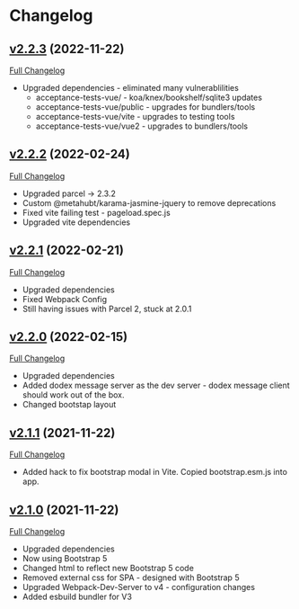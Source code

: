 # Changelog

## [v2.2.3](https://github.com/DaveO-Home/embedded-acceptance-tests-vue/tree/v2.2.3) (2022-11-22)

[Full Changelog](https://github.com/DaveO-Home/embedded-acceptance-tests-vue/compare/2.2.2...v2.2.3)

* Upgraded dependencies - eliminated many vulnerablilities
    * acceptance-tests-vue/ - koa/knex/bookshelf/sqlite3 updates
    * acceptance-tests-vue/public - upgrades for bundlers/tools
    * acceptance-tests-vue/vite - upgrades to testing tools
    * acceptance-tests-vue/vue2 - upgrades to bundlers/tools

## [v2.2.2](https://github.com/DaveO-Home/embedded-acceptance-tests-vue/tree/v2.2.2) (2022-02-24)

[Full Changelog](https://github.com/DaveO-Home/embedded-acceptance-tests-vue/compare/2.2,1...v2.2.2)

* Upgraded parcel -> 2.3.2
* Custom @metahubt/karama-jasmine-jquery to remove deprecations
* Fixed vite failing test - pageload.spec.js
* Upgraded vite dependencies

## [v2.2.1](https://github.com/DaveO-Home/embedded-acceptance-tests-vue/tree/v2.2.1) (2022-02-21)

[Full Changelog](https://github.com/DaveO-Home/embedded-acceptance-tests-vue/compare/2.2,0...v2.2.1)

* Upgraded dependencies
* Fixed Webpack Config
* Still having issues with Parcel 2, stuck at 2.0.1

## [v2.2.0](https://github.com/DaveO-Home/embedded-acceptance-tests-vue/tree/v2.2.0) (2022-02-15)

[Full Changelog](https://github.com/DaveO-Home/embedded-acceptance-tests-vue/compare/master...v2.2.0)

* Upgraded dependencies
* Added dodex message server as the dev server - dodex message client should work out of the box.
* Changed bootstap layout

## [v2.1.1](https://github.com/DaveO-Home/embedded-acceptance-tests-vue/tree/v2.1.1) (2021-11-22)

[Full Changelog](https://github.com/DaveO-Home/embedded-acceptance-tests-vue/compare/2.1.0...v2.1.1)

* Added hack to fix bootstrap modal in Vite. Copied bootstrap.esm.js into app.

## [v2.1.0](https://github.com/DaveO-Home/embedded-acceptance-tests-vue/tree/v2.1.0) (2021-11-22)

[Full Changelog](https://github.com/DaveO-Home/embedded-acceptance-tests-vue/compare/master...v2.1.0)

* Upgraded dependencies
* Now using Bootstrap 5
* Changed html to reflect new Bootstrap 5 code
* Removed external css for SPA - designed with Bootstrap 5
* Upgraded Webpack-Dev-Server to v4 - configuration changes
* Added esbuild bundler for V3
